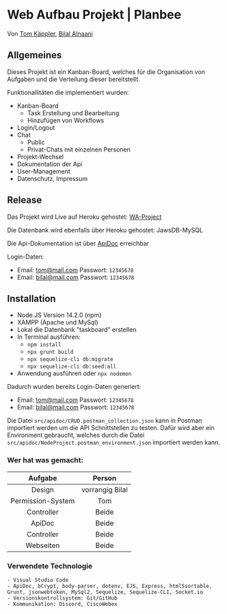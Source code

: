 # Web Aufbau Projekt | Planbee

Von [Tom Käppler](https://github.com/TKSpectro), [Bilal Alnaani](https://github.com/bilal0710)

## Allgemeines

Dieses Projekt ist ein Kanban-Board, welches für die Organisation von Aufgaben und die Verteilung dieser bereitstellt.

Funktionallitäten die implementiert wurden:
* Kanban-Board
    * Task Erstellung und Bearbeitung
    * Hinzufügen von Workflows
* Login/Logout
* Chat
    * Public
    * Privat-Chats mit einzelnen Personen
* Projekt-Wechsel
* Dokumentation der Api
* User-Management
* Datenschutz, Impressum

## Release
Das Projekt wird Live auf Heroku gehostet: [WA-Project](https://wa-project.herokuapp.com)

Die Datenbank wird ebenfalls über Heroku gehostet: JawsDB-MySQL

Die Api-Dokumentation ist über [ApiDoc](https://wa-project.herokuapp.com/apidoc/) erreichbar

Login-Daten:
* Email: tom@mail.com Passwort: `12345678`
* Email: bilal@mail.com Passwort: `12345678`

## Installation

* Node.JS Version 14.2.0 (npm)
* XAMPP (Apache und  MySql)
* Lokal die Datenbank "taskboard" erstellen
* In Terminal ausführen:
    * `npm install`
    * `npx grunt build`
    * `npx sequelize-cli db:migrate`
    * `npx sequelize-cli db:seed:all`
* Anwendung ausführen oder `npx nodemon`

Dadurch wurden bereits Login-Daten generiert:
* Email: tom@mail.com Passwort: `12345678`
* Email: bilal@mail.com Passwort: `12345678`


Die Datei `src/apidoc/CRUD.postman_collection.json` kann in Postman importiert werden um die API Schnittstellen zu testen. Dafür wird aber ein Environment gebraucht, welches durch die Datei `src/apidoc/NodeProject.postman_environment.json` importiert werden kann.

### Wer hat was gemacht:
| Aufgabe        | Person      |
| :-------------: |:-------------:
| Design            | vorrangig Bilal
| Permission-System | Tom    
| Controller        | Beide    
| ApiDoc            | Beide    
| Controller        | Beide    
| Webseiten         | Beide    

### Verwendete Technologie
    - Visual Studio Code
    - ApiDoc, bCrypt, body-parser, dotenv, EJS, Express, html5sortable, Grunt, jsonwebtoken, MySql2, Sequelize, Sequelize-CLI, Socket.io
    - Versionskontrollsystem: Git/GitHub
    - Kommunikation: Discord, CiscoWebex